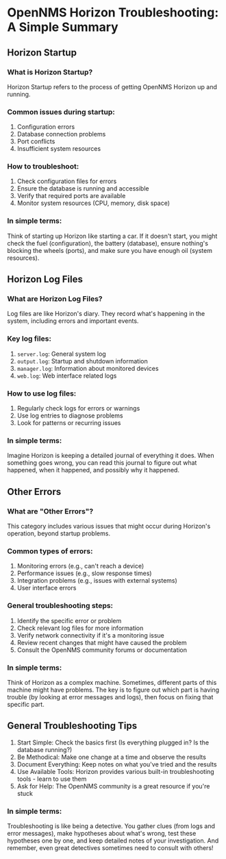 # OpenNMS Horizon Troubleshooting: A Simple Summary

## Horizon Startup

### What is Horizon Startup?

Horizon Startup refers to the process of getting OpenNMS Horizon up and running.

### Common issues during startup:

1. Configuration errors
2. Database connection problems
3. Port conflicts
4. Insufficient system resources

### How to troubleshoot:

1. Check configuration files for errors
2. Ensure the database is running and accessible
3. Verify that required ports are available
4. Monitor system resources (CPU, memory, disk space)

### In simple terms:

Think of starting up Horizon like starting a car. If it doesn't start, you might check the fuel (configuration), the battery (database), ensure nothing's blocking the wheels (ports), and make sure you have enough oil (system resources).

## Horizon Log Files

### What are Horizon Log Files?

Log files are like Horizon's diary. They record what's happening in the system, including errors and important events.

### Key log files:

1. `server.log`: General system log
2. `output.log`: Startup and shutdown information
3. `manager.log`: Information about monitored devices
4. `web.log`: Web interface related logs

### How to use log files:

1. Regularly check logs for errors or warnings
2. Use log entries to diagnose problems
3. Look for patterns or recurring issues

### In simple terms:

Imagine Horizon is keeping a detailed journal of everything it does. When something goes wrong, you can read this journal to figure out what happened, when it happened, and possibly why it happened.

## Other Errors

### What are "Other Errors"?

This category includes various issues that might occur during Horizon's operation, beyond startup problems.

### Common types of errors:

1. Monitoring errors (e.g., can't reach a device)
2. Performance issues (e.g., slow response times)
3. Integration problems (e.g., issues with external systems)
4. User interface errors

### General troubleshooting steps:

1. Identify the specific error or problem
2. Check relevant log files for more information
3. Verify network connectivity if it's a monitoring issue
4. Review recent changes that might have caused the problem
5. Consult the OpenNMS community forums or documentation

### In simple terms:

Think of Horizon as a complex machine. Sometimes, different parts of this machine might have problems. The key is to figure out which part is having trouble (by looking at error messages and logs), then focus on fixing that specific part.

## General Troubleshooting Tips

1. Start Simple: Check the basics first (Is everything plugged in? Is the database running?)
2. Be Methodical: Make one change at a time and observe the results
3. Document Everything: Keep notes on what you've tried and the results
4. Use Available Tools: Horizon provides various built-in troubleshooting tools - learn to use them
5. Ask for Help: The OpenNMS community is a great resource if you're stuck

### In simple terms:

Troubleshooting is like being a detective. You gather clues (from logs and error messages), make hypotheses about what's wrong, test these hypotheses one by one, and keep detailed notes of your investigation. And remember, even great detectives sometimes need to consult with others!
